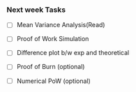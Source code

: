 ### Next week Tasks

- [ ] Mean Variance Analysis(Read)
- [ ] Proof of Work Simulation
- [ ] Difference plot b/w exp and theoretical

- [ ] Proof of Burn (optional)
- [ ] Numerical PoW (optional)
